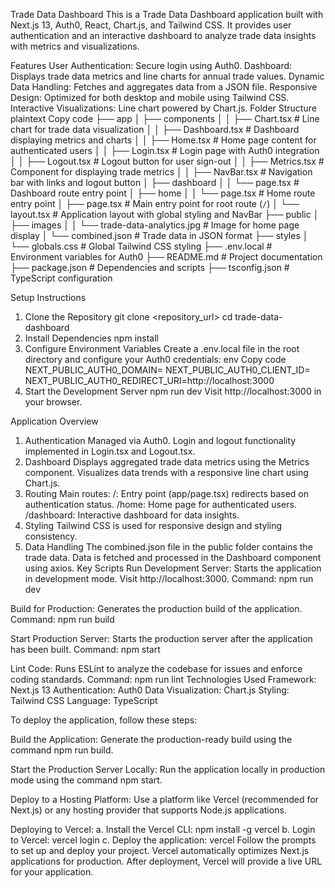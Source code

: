 Trade Data Dashboard
This is a Trade Data Dashboard application built with Next.js 13, Auth0, React, Chart.js, and Tailwind CSS. It provides user authentication and an interactive dashboard to analyze trade data insights with metrics and visualizations.

Features
User Authentication: Secure login using Auth0.
Dashboard: Displays trade data metrics and line charts for annual trade values.
Dynamic Data Handling: Fetches and aggregates data from a JSON file.
Responsive Design: Optimized for both desktop and mobile using Tailwind CSS.
Interactive Visualizations: Line chart powered by Chart.js.
Folder Structure
plaintext
Copy code
├── app
│   ├── components
│   │   ├── Chart.tsx          # Line chart for trade data visualization
│   │   ├── Dashboard.tsx      # Dashboard displaying metrics and charts
│   │   ├── Home.tsx           # Home page content for authenticated users
│   │   ├── Login.tsx          # Login page with Auth0 integration
│   │   ├── Logout.tsx         # Logout button for user sign-out
│   │   ├── Metrics.tsx        # Component for displaying trade metrics
│   │   ├── NavBar.tsx         # Navigation bar with links and logout button
│   ├── dashboard
│   │   └── page.tsx           # Dashboard route entry point
│   ├── home
│   │   └── page.tsx           # Home route entry point
│   ├── page.tsx               # Main entry point for root route (`/`)
│   └── layout.tsx             # Application layout with global styling and NavBar
├── public
│   ├── images
│   │   └── trade-data-analytics.jpg  # Image for home page display
│   └── combined.json          # Trade data in JSON format
├── styles
│   └── globals.css            # Global Tailwind CSS styling
├── .env.local                 # Environment variables for Auth0
├── README.md                  # Project documentation
├── package.json               # Dependencies and scripts
├── tsconfig.json              # TypeScript configuration


Setup Instructions
1. Clone the Repository
git clone <repository_url>
cd trade-data-dashboard
2. Install Dependencies
npm install
3. Configure Environment Variables
Create a .env.local file in the root directory and configure your Auth0 credentials:
env
Copy code
NEXT_PUBLIC_AUTH0_DOMAIN=<your-auth0-domain>
NEXT_PUBLIC_AUTH0_CLIENT_ID=<your-auth0-client-id>
NEXT_PUBLIC_AUTH0_REDIRECT_URI=http://localhost:3000
4. Start the Development Server
npm run dev
Visit http://localhost:3000 in your browser.

Application Overview
1. Authentication
Managed via Auth0.
Login and logout functionality implemented in Login.tsx and Logout.tsx.
2. Dashboard
Displays aggregated trade data metrics using the Metrics component.
Visualizes data trends with a responsive line chart using Chart.js.
3. Routing
Main routes:
/: Entry point (app/page.tsx) redirects based on authentication status.
/home: Home page for authenticated users.
/dashboard: Interactive dashboard for data insights.
4. Styling
Tailwind CSS is used for responsive design and styling consistency.
5. Data Handling
The combined.json file in the public folder contains the trade data.
Data is fetched and processed in the Dashboard component using axios.
Key Scripts
Run Development Server: Starts the application in development mode. Visit http://localhost:3000.
Command: npm run dev

Build for Production: Generates the production build of the application.
Command: npm run build

Start Production Server: Starts the production server after the application has been built.
Command: npm start

Lint Code: Runs ESLint to analyze the codebase for issues and enforce coding standards.
Command: npm run lint
Technologies Used
Framework: Next.js 13
Authentication: Auth0
Data Visualization: Chart.js
Styling: Tailwind CSS
Language: TypeScript

To deploy the application, follow these steps:

Build the Application:
Generate the production-ready build using the command npm run build.

Start the Production Server Locally:
Run the application locally in production mode using the command npm start.

Deploy to a Hosting Platform:
Use a platform like Vercel (recommended for Next.js) or any hosting provider that supports Node.js applications.

Deploying to Vercel:
a. Install the Vercel CLI: npm install -g vercel
b. Login to Vercel: vercel login
c. Deploy the application: vercel
Follow the prompts to set up and deploy your project. Vercel automatically optimizes Next.js applications for production.
After deployment, Vercel will provide a live URL for your application.